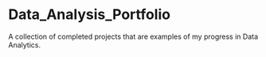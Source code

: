 # Data_Analysis_Portfolio
A collection of completed projects that are examples of my progress in Data Analytics.
